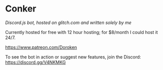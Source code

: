 # Conker
*Discord.js bot, hosted on glitch.com and written solely by me*

Currently hosted for free with 12 hour hosting; for $8/month I could host it 24/7.

https://www.patreon.com/Doroken

To see the bot in action or suggest new features, join the Discord: https://discord.gg/V4NKMKG

